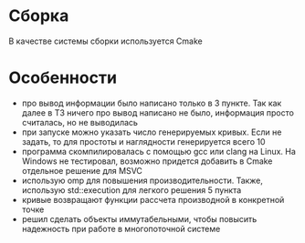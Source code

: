 # Сборка
В качестве системы сборки используется Cmake
# Особенности
- про вывод информации было написано только в 3 пункте. Так как далее в ТЗ ничего про вывод написано не было, информация просто считалась, но не выводилась
- при запуске можно указать число генерируемых кривых. Если не задать, то для простоты и наглядности генерируется всего 10
- программа скомпилировалась с помощью gcc или clang на Linux. На Windows не тестировал, возможно придется добавить в Cmake отдельное решение для MSVC
- использую omp для повышения производительности. Также, использую std::execution для легкого решения 5 пункта
- кривые возвращают функции рассчета производной в конкретной точке
- решил сделать объекты иммутабельными, чтобы повысить надежность при работе в многопоточной системе
